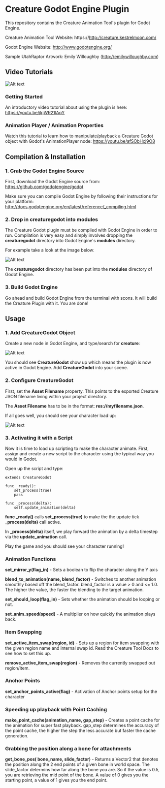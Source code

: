 # Creature Godot Engine Plugin

This repository contains the Creature Animation Tool's plugin for Godot Engine. 

Creature Animation Tool Website: https://http://creature.kestrelmoon.com/

Godot Engine Website:
http://www.godotengine.org/


Sample UtahRaptor Artwork: Emily Willoughby (http://emilywilloughby.com) 

## Video Tutorials

![Alt text](https://github.com/kestrelm/Creature_Godot/blob/master/splash.png)

### Getting Started
An introductory video tutorial about using the plugin is here:
https://youtu.be/jkjWR21lAqY

### Animation Player / Animation Properties
Watch this tutorial to learn how to manipulate/playback a Creature Godot object with Godot's AnimationPlayer node:
https://youtu.be/afSObHcj9O8




## Compilation & Installation

### 1. Grab the Godot Engine Source
First, download the Godot Engine source from:
https://github.com/godotengine/godot

Make sure you can compile Godot Engine by following their instructions for your platform:
http://docs.godotengine.org/en/latest/reference/_compiling.html

### 2. Drop in creaturegodot into modules 
The Creature Godot plugin must be compiled with Godot Engine in order to run. Compilation is very easy and simply involves dropping the **creaturegodot** directory into Godot Engine's **modules** directory.

For example take a look at the image below:

![Alt text](https://github.com/kestrelm/Creature_Godot/blob/master/godot-docs1.png)

The **creaturegodot** directory has been put into the **modules** directory of Godot Engine.

### 3. Build Godot Engine
Go ahead and build Godot Engine from the terminal with 
scons. It will build the Creature Plugin with it. You are done!

## Usage

### 1. Add CreatureGodot Object
Create a new node in Godot Engine, and type/search for **creature**:

![Alt text](https://github.com/kestrelm/Creature_Godot/blob/master/godot-docs2.png)

You should see **CreatureGodot** show up which means the plugin is now active in Godot Engine. Add **CreatureGodot** into your scene.

### 2. Configure CreatureGodot
First, set the **Asset Filename** property. This points to the exported Creature JSON filename living within your project directory. 

The **Asset Filename** has to be in the format: **res://myfilename.json**.

If all goes well, you should see your character load up:

![Alt text](https://github.com/kestrelm/Creature_Godot/blob/master/godot-docs3.png)

### 3. Activating it with a Script
Now it is time to load up scripting to make the character animate.
First, assign and create a new script to the character using the typical way you would in Godot.

Open up the script and type:

	extends CreatureGodot

	func _ready():
		set_process(true)
		pass

	func _process(delta):
		self.update_animation(delta)


**func _ready()** calls **set_process(true)** to make the the update tick **_process(delta)** call active.

In **_process(delta)** itself, we play forward the animation by a delta timestep via the **update_animation** call.

Play the game and you should see your character running!

### Animation Functions
**set_mirror_y(flag_in)** - Sets a boolean to flip the character along the Y axis

**blend_to_animation(name, blend_factor)** - Switches to another animation smoothly based off the blend_factor. blend_factor is a value > 0 and <= 1.0. The higher the value, the faster the blending to the target animation.

**set_should_loop(flag_in)** - Sets whether the animation should be looping or not.

**set_anim_speed(speed)** - A multiplier on how quickly the animation plays back.

### Item Swapping
**set_active_item_swap(region, id)** - Sets up a region for item swapping with the given region name and internal swap id. Read the Creature Tool Docs to see how to set this up.

**remove_active_item_swap(region)** - Removes the currently swapped out region/item.

### Anchor Points
**set_anchor_points_active(flag)** - Activation of Anchor points setup for the character

### Speeding up playback with Point Caching
**make_point_cache(animation_name, gap_step)** - Creates a point cache for the animation for super fast playback. gap_step determines the accuracy of the point cache, the higher the step the less accurate but faster the cache generation.

### Grabbing the position along a bone for attachments
**get_bone_pos( bone_name, slide_factor)** - Returns a Vector2 that denotes the position along the 2 end points of a given bone in world space. The slide_factor determins how far along the bone you are. So if the value is 0.5, you are retrieving the mid point of the bone. A value of 0 gives you the starting point, a value of 1 gives you the end point.


